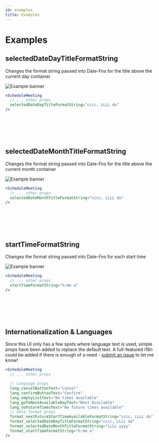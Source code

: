 ```yaml
---
id: examples
title: Examples
---
```


# Examples

## selectedDateDayTitleFormatString

Changes the format string passed into Date-Fns for the title above the current day container

![Example banner](/assets/selectedDateDayTitleFormatString.png)

```jsx
<ScheduleMeeting
  // ... other props
  selectedDateDayTitleFormatString="cccc, LLLL do"
/>
```

<br/>
<br/>
<br/>
<br/>

## selectedDateMonthTitleFormatString

Changes the format string passed into Date-Fns for the title above the current month container

![Example banner](/assets/selectedDateMonthTitleFormatString.png)

```jsx
<ScheduleMeeting
  // ... other props
  selectedDateMonthTitleFormatString="cccc, LLLL do"
/>
```

<br/>
<br/>
<br/>
<br/>

## startTimeFormatString

Changes the format string passed into Date-Fns for each start time

![Example banner](/assets/startTimeFormatString.png)

```jsx
<ScheduleMeeting
  // ... other props
  startTimeFormatString="h:mm a"
/>
```

<br/>
<br/>
<br/>
<br/>

## Internationalization & Languages

Since this UI only has a few spots where language text is used, simple props have been added to replace the default text. A full-featured i18n could be added if there is enough of a need - [submit an issue](https://github.com/TylerAHolden/react-schedule-meeting/labels/enhancement) to let me know!

```jsx
<ScheduleMeeting
  // ... other props

  // Language props
  lang_cancelButtonText="Cancel"
  lang_confirmButtonText="Confirm"
  lang_emptyListText="No times available"
  lang_goToNextAvailableDayText="Next Available"
  lang_noFutureTimesText="No future times available"
  // Date format props
  format_nextFutureStartTimeAvailableFormatString="cccc, LLLL do"
  format_selectedDateDayTitleFormatString="cccc, LLLL do"
  format_selectedDateMonthTitleFormatString="LLLL yyyy"
  format_startTimeFormatString="h:mm a"
/>
```
